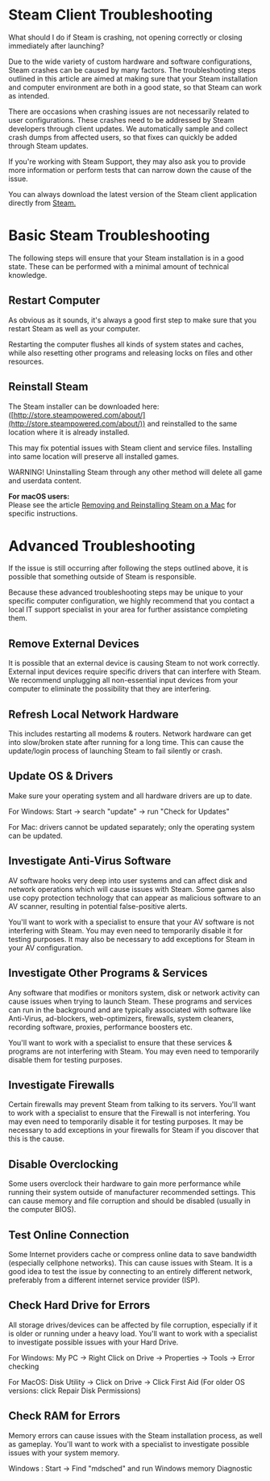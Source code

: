 # Steam Client Troubleshooting

What should I do if Steam is crashing, not opening correctly or closing immediately after launching?  
  
Due to the wide variety of custom hardware and software configurations, Steam crashes can be caused by many factors. The troubleshooting steps outlined in this article are aimed at making sure that your Steam installation and computer environment are both in a good state, so that Steam can work as intended.  
  
There are occasions when crashing issues are not necessarily related to user configurations. These crashes need to be addressed by Steam developers through client updates. We automatically sample and collect crash dumps from affected users, so that fixes can quickly be added through Steam updates.  
  
If you're working with Steam Support, they may also ask you to provide more information or perform tests that can narrow down the cause of the issue.  
  
You can always download the latest version of the Steam client application directly from [Steam.](http://store.steampowered.com/about/)  
  
  
# Basic Steam Troubleshooting
The following steps will ensure that your Steam installation is in a good state. These can be performed with a minimal amount of technical knowledge.  
  
## Restart Computer
As obvious as it sounds, it's always a good first step to make sure that you restart Steam as well as your computer.  
  
Restarting the computer flushes all kinds of system states and caches, while also resetting other programs and releasing locks on files and other resources.  
  
## Reinstall Steam
  
The Steam installer can be downloaded here: ([http://store.steampowered.com/about/](http://store.steampowered.com/about/)) and reinstalled to the same location where it is already installed.  
  
This may fix potential issues with Steam client and service files. Installing into same location will preserve all installed games.  
  
WARNING! Uninstalling Steam through any other method will delete all game and userdata content.  
  
**For macOS users:**  
Please see the article [Removing and Reinstalling Steam on a Mac](https://help.steampowered.com/en/faqs/view/30EB-87BF-531F-512D) for specific instructions.  
  
  
# Advanced Troubleshooting
If the issue is still occurring after following the steps outlined above, it is possible that something outside of Steam is responsible.  
  
Because these advanced troubleshooting steps may be unique to your specific computer configuration, we highly recommend that you contact a local IT support specialist in your area for further assistance completing them.  
  
## Remove External Devices
It is possible that an external device is causing Steam to not work correctly. External input devices require specific drivers that can interfere with Steam. We recommend unplugging all non-essential input devices from your computer to eliminate the possibility that they are interfering.  
  
## Refresh Local Network Hardware
This includes restarting all modems & routers. Network hardware can get into slow/broken state after running for a long time. This can cause the update/login process of launching Steam to fail silently or crash.  
  
## Update OS & Drivers
Make sure your operating system and all hardware drivers are up to date.  
  
For Windows: Start → search "update" → run "Check for Updates"  
  
For Mac: drivers cannot be updated separately; only the operating system can be updated.  
  
## Investigate Anti-Virus Software
AV software hooks very deep into user systems and can affect disk and network operations which will cause issues with Steam. Some games also use copy protection technology that can appear as malicious software to an AV scanner, resulting in potential false-positive alerts.  
  
You'll want to work with a specialist to ensure that your AV software is not interfering with Steam. You may even need to temporarily disable it for testing purposes. It may also be necessary to add exceptions for Steam in your AV configuration.  
  
## Investigate Other Programs & Services
Any software that modifies or monitors system, disk or network activity can cause issues when trying to launch Steam. These programs and services can run in the background and are typically associated with software like Anti-Virus, ad-blockers, web-optimizers, firewalls, system cleaners, recording software, proxies, performance boosters etc.  
  
You'll want to work with a specialist to ensure that these services & programs are not interfering with Steam. You may even need to temporarily disable them for testing purposes.  
  
## Investigate Firewalls
Certain firewalls may prevent Steam from talking to its servers. You'll want to work with a specialist to ensure that the Firewall is not interfering. You may even need to temporarily disable it for testing purposes. It may be necessary to add exceptions in your firewalls for Steam if you discover that this is the cause.  
  
## Disable Overclocking
Some users overclock their hardware to gain more performance while running their system outside of manufacturer recommended settings. This can cause memory and file corruption and should be disabled (usually in the computer BIOS).  
  
## Test Online Connection
Some Internet providers cache or compress online data to save bandwidth (especially cellphone networks). This can cause issues with Steam. It is a good idea to test the issue by connecting to an entirely different network, preferably from a different internet service provider (ISP).  
  
## Check Hard Drive for Errors
All storage drives/devices can be affected by file corruption, especially if it is older or running under a heavy load. You'll want to work with a specialist to investigate possible issues with your Hard Drive.  
  
For Windows: My PC → Right Click on Drive → Properties → Tools → Error checking  
  
For MacOS: Disk Utility → Click on Drive → Click First Aid (For older OS versions: click Repair Disk Permissions)  
  
## Check RAM for Errors
Memory errors can cause issues with the Steam installation process, as well as gameplay. You'll want to work with a specialist to investigate possible issues with your system memory.  
  
Windows : Start -> Find "mdsched" and run Windows memory Diagnostic  
  

